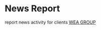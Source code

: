 News Report
====

report news activity for clients  [WEA GROUP](https://www.facebook.com/pages/WEA-GROUP/337837783026968)
